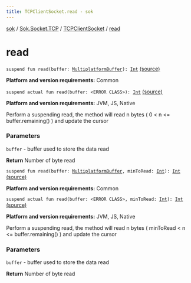 ```yaml
---
title: TCPClientSocket.read - sok
---
```


[sok](../../index.html) / [Sok.Socket.TCP](../index.html) / [TCPClientSocket](index.html) / [read](./read.html)

# read

`suspend fun read(buffer: `[`MultiplatformBuffer`](../../-sok.-buffer/-multiplatform-buffer/index.html)`): `[`Int`](https://kotlinlang.org/api/latest/jvm/stdlib/kotlin/-int/index.html) [(source)](https://github.com/SeekDaSky/Sok/tree/master/common/sok-common/src/Sok/Socket/TCP/TCPClientSocket.kt#L64)

**Platform and version requirements:** Common


`suspend actual fun read(buffer: <ERROR CLASS>): `[`Int`](https://kotlinlang.org/api/latest/jvm/stdlib/kotlin/-int/index.html) [(source)](https://github.com/SeekDaSky/Sok/tree/master/jvm/sok-jvm/src/Sok/Socket/TCP/TCPClientSocket.kt#L200)

**Platform and version requirements:** JVM, JS, Native

Perform a suspending read, the method will read n bytes ( 0 &lt; n &lt;= buffer.remaining() ) and update the cursor

### Parameters

`buffer` - buffer used to store the data read

**Return**
Number of byte read

`suspend fun read(buffer: `[`MultiplatformBuffer`](../../-sok.-buffer/-multiplatform-buffer/index.html)`, minToRead: `[`Int`](https://kotlinlang.org/api/latest/jvm/stdlib/kotlin/-int/index.html)`): `[`Int`](https://kotlinlang.org/api/latest/jvm/stdlib/kotlin/-int/index.html) [(source)](https://github.com/SeekDaSky/Sok/tree/master/common/sok-common/src/Sok/Socket/TCP/TCPClientSocket.kt#L73)

**Platform and version requirements:** Common


`suspend actual fun read(buffer: <ERROR CLASS>, minToRead: `[`Int`](https://kotlinlang.org/api/latest/jvm/stdlib/kotlin/-int/index.html)`): `[`Int`](https://kotlinlang.org/api/latest/jvm/stdlib/kotlin/-int/index.html) [(source)](https://github.com/SeekDaSky/Sok/tree/master/jvm/sok-jvm/src/Sok/Socket/TCP/TCPClientSocket.kt#L235)

**Platform and version requirements:** JVM, JS, Native

Perform a suspending read, the method will read n bytes ( minToRead &lt; n &lt;= buffer.remaining() ) and update the cursor

### Parameters

`buffer` - buffer used to store the data read

**Return**
Number of byte read

